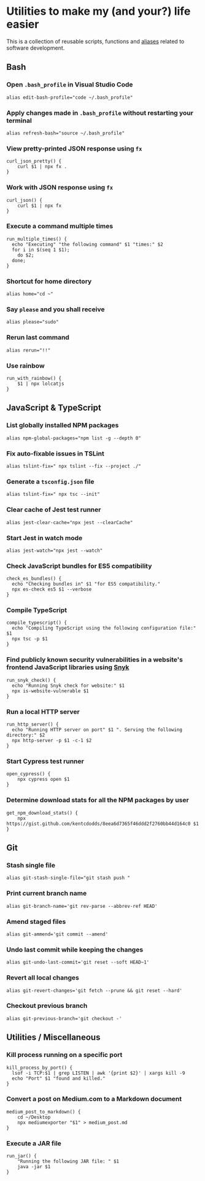 # Utilities to make my (and your?) life easier

This is a collection of reusable scripts, functions and [aliases](https://en.wikipedia.org/wiki/Alias_(Mac_OS)) related to software development.

## Bash

### Open `.bash_profile` in Visual Studio Code

```shell
alias edit-bash-profile="code ~/.bash_profile"
```

### Apply changes made in `.bash_profile` without restarting your terminal

```shell
alias refresh-bash="source ~/.bash_profile"
```

### View pretty-printed JSON response using `fx`

```shell
curl_json_pretty() {
    curl $1 | npx fx .
}
```

### Work with JSON response using `fx`

```shell
curl_json() {
    curl $1 | npx fx
}
```

### Execute a command multiple times

```shell
run_multiple_times() {
  echo "Executing" "the following command" $1 "times:" $2
  for i in $(seq 1 $1);
    do $2;
  done;
}
```

### Shortcut for home directory

```shell
alias home="cd ~"
```

### Say `please` and you shall receive

```shell
alias please="sudo"
```

### Rerun last command

```shell
alias rerun="!!"
```

### Use rainbow

```shell
run_with_rainbow() {
    $1 | npx lolcatjs
}
```

## JavaScript & TypeScript

### List globally installed NPM packages

```shell
alias npm-global-packages="npm list -g --depth 0"
```

### Fix auto-fixable issues in TSLint

```shell
alias tslint-fix=" npx tslint --fix --project ./"
```

### Generate a `tsconfig.json` file

```shell
alias tslint-fix=" npx tsc --init"
```

### Clear cache of Jest test runner

```shell
alias jest-clear-cache="npx jest --clearCache"
```

### Start Jest in watch mode

```shell
alias jest-watch="npx jest --watch"
```

### Check JavaScript bundles for ES5 compatibility

```shell
check_es_bundles() {
  echo "Checking bundles in" $1 "for ES5 compatibility."
  npx es-check es5 $1 --verbose
}
```

### Compile TypeScript

```shell
compile_typescript() {
  echo "Compiling TypeScript using the following configuration file:" $1
  npx tsc -p $1
}
```

### Find publicly known security vulnerabilities in a website's frontend JavaScript libraries using [Snyk](https://snyk.io)

```shell
run_snyk_check() {
  echo "Running Snyk check for website:" $1
  npx is-website-vulnerable $1
}
```

### Run a local HTTP server

```shell
run_http_server() {
  echo "Running HTTP server on port" $1 ". Serving the following directory:" $2
  npx http-server -p $1 -c-1 $2
}
```

### Start Cypress test runner

```shell
open_cypress() {
    npx cypress open $1
}
```

### Determine download stats for all the NPM packages by user

```shell
get_npm_download_stats() {
    npx https://gist.github.com/kentcdodds/8eea6d7365f46ddd2f2760bb44d164c0 $1
}
```

## Git

### Stash single file

```shell
alias git-stash-single-file="git stash push "
```

### Print current branch name

```shell
alias git-branch-name='git rev-parse --abbrev-ref HEAD'
```

### Amend staged files

```shell
alias git-ammend='git commit --amend'
```

### Undo last commit while keeping the changes

```shell
alias git-undo-last-commit='git reset --soft HEAD~1'
```

### Revert all local changes

```shell
alias git-revert-changes='git fetch --prune && git reset --hard'
```

### Checkout previous branch

```shell
alias git-previous-branch='git checkout -'
```

## Utilities / Miscellaneous

### Kill process running on a specific port

```shell
kill_process_by_port() {
  lsof -i TCP:$1 | grep LISTEN | awk '{print $2}' | xargs kill -9
  echo "Port" $1 "found and killed."
}
```

### Convert a post on Medium.com to a Markdown document

```shell
medium_post_to_markdown() {
    cd ~/Desktop
    npx mediumexporter "$1" > medium_post.md
}
```

### Execute a JAR file

```shell
run_jar() {
    "Running the following JAR file: " $1
    java -jar $1
}
```

